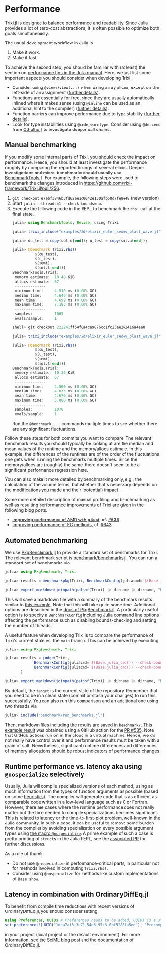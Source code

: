 # Performance

Trixi.jl is designed to balance performance and readability. Since Julia provides
a lot of zero-cost abstractions, it is often possible to optimize both goals
simultaneously.

The usual development workflow in Julia is

1. Make it work.
2. Make it fast.

To achieve the second step, you should be familiar with (at least) the section on
[performance tips in the Julia manual](https://docs.julialang.org/en/v1/manual/performance-tips/).
Here, we just list some important aspects you should consider when developing Trixi.

- Consider using `@views`/`view(...)` when using array slices, except on the left-side
  of an assignment
  ([further details](https://docs.julialang.org/en/v1/manual/performance-tips/#man-performance-views)).
- Functions are essentially for free, since they are usually automatically inlined where it makes sense (using `@inline` can be used as an additional hint to the compiler)
  ([further details](https://docs.julialang.org/en/v1/manual/performance-tips/#Break-functions-into-multiple-definitions)).
- Function barriers can improve performance due to type stability
  ([further details](https://docs.julialang.org/en/v1/manual/performance-tips/#kernel-functions)).
- Look for type instabilities using `@code_warntype`.
  Consider using `@descend` from [Cthulhu.jl](https://github.com/JuliaDebug/Cthulhu.jl) to investigate
  deeper call chains.



## Manual benchmarking

If you modify some internal parts of Trixi, you should check the impact on performance.
Hence, you should at least investigate the performance roughly by comparing the reported
timings of several elixirs. Deeper investigations and micro-benchmarks should usually use
[BenchmarkTools.jl](https://github.com/JuliaCI/BenchmarkTools.jl).
For example, the following steps were used to benchmark the changes introduced in
https://github.com/trixi-framework/Trixi.jl/pull/256.

1. `git checkout e7ebf3846b3fd62ee1d0042e130afb50d7fe8e48` (new version)
2. Start `julia --threads=1 --check-bounds=no`.
3. Execute the following code in the REPL to benchmark the `rhs!` call at the final state.
   ```julia
   julia> using BenchmarkTools, Revise; using Trixi

   julia> trixi_include("examples/2d/elixir_euler_sedov_blast_wave.jl")

   julia> du_test = copy(sol.u[end]); u_test = copy(sol.u[end]);

   julia> @benchmark Trixi.rhs!(
             $(du_test),
             $(u_test),
             $(semi),
             $(sol.t[end]))
   BenchmarkTools.Trial:
    memory estimate:  10.48 KiB
    allocs estimate:  67
    --------------
    minimum time:     4.510 ms (0.00% GC)
    median time:      4.646 ms (0.00% GC)
    mean time:        4.699 ms (0.00% GC)
    maximum time:     7.183 ms (0.00% GC)
    --------------
    samples:          1065
    evals/sample:     1

   shell> git checkout 222241ff54f8a4ca9876cc1fc25ae262416a4ea0

   julia> trixi_include("examples/2d/elixir_euler_sedov_blast_wave.jl")

   julia> @benchmark Trixi.rhs!(
             $(du_test),
             $(u_test),
             $(semi),
             $(sol.t[end]))
   BenchmarkTools.Trial:
    memory estimate:  10.36 KiB
    allocs estimate:  67
    --------------
    minimum time:     4.500 ms (0.00% GC)
    median time:      4.635 ms (0.00% GC)
    mean time:        4.676 ms (0.00% GC)
    maximum time:     5.880 ms (0.00% GC)
    --------------
    samples:          1070
    evals/sample:     1
   ```
   Run the `@benchmark ...` commands multiple times to see whether there are any significant fluctuations.

Follow these steps for both commits you want to compare. The relevant benchmark results you should typically be looking at
are the median and mean values of the runtime and the memory/allocs estimate. In this example, the differences
of the runtimes are of the order of the fluctuations one gets when running the benchmarks multiple times. Since
the memory/allocs are (roughly) the same, there doesn't seem to be a significant performance regression here.

You can also make it more detailed by benchmarking only, e.g., the calculation of the volume terms, but whether that's necessary depends on the modifications you made and their (potential) impact.

Some more detailed description of manual profiling and benchmarking as well as
resulting performance improvements of Trixi are given in the following blog posts.
- [Improving performance of AMR with p4est](https://ranocha.de/blog/Optimizing_p4est_AMR/),
  cf. [#638](https://github.com/trixi-framework/Trixi.jl/pull/638)
- [Improving performance of EC methods](https://ranocha.de/blog/Optimizing_EC_Trixi/),
  cf. [#643](https://github.com/trixi-framework/Trixi.jl/pull/643)


## Automated benchmarking

We use [PkgBenchmark.jl](https://github.com/JuliaCI/PkgBenchmark.jl) to provide a standard set of
benchmarks for Trixi. The relevant benchmark script is
[benchmark/benchmarks.jl](https://github.com/trixi-framework/Trixi.jl/blob/main/benchmark/benchmarks.jl).
You can run a standard set of benchmarks via
```julia
julia> using PkgBenchmark, Trixi

julia> results = benchmarkpkg(Trixi, BenchmarkConfig(juliacmd=`$(Base.julia_cmd()) --check-bounds=no --threads=1`))

julia> export_markdown(joinpath(pathof(Trixi) |> dirname |> dirname, "benchmark", "single_benchmark.md"), results)
```
This will save a markdown file with a summary of the benchmark results similar to
[this example](https://gist.github.com/ranocha/494fa2529e1e6703c17b08434c090980).
Note that this will take quite some time. Additional options are described in the
[docs of PkgBenchmark.jl](https://juliaci.github.io/PkgBenchmark.jl/stable).
A particularly useful option is to specify a `BenchmarkConfig` including Julia
command line options affecting the performance such as disabling bounds-checking
and setting the number of threads.

A useful feature when developing Trixi is to compare the performance of Trixi's
current state vs. the `main` branch. This can be achieved by executing
```julia
julia> using PkgBenchmark, Trixi

julia> results = judge(Trixi,
             BenchmarkConfig(juliacmd=`$(Base.julia_cmd()) --check-bounds=no --threads=1`), # target
             BenchmarkConfig(juliacmd=`$(Base.julia_cmd()) --check-bounds=no --threads=1`, id="main") # baseline
       )

julia> export_markdown(joinpath(pathof(Trixi) |> dirname |> dirname, "benchmark", "results.md"), results)
```
By default, the `target` is the current state of the repository. Remember that you
need to be in a clean state (commit or stash your changes) to run this successfully.
You can also run this comparison and an additional one using two threads via
```julia
julia> include("benchmark/run_benchmarks.jl")
```
Then, markdown files including the results are saved in `benchmark/`.
[This example result](https://gist.github.com/ranocha/bf98d19e288e759d3a36ca0643448efb)
was obtained using a GitHub action for the
[PR #535](https://github.com/trixi-framework/Trixi.jl/pull/535).
Note that GitHub actions run on in the cloud in a virtual machine. Hence, we do not really
have control over it and performance results must be taken with a grain of salt.
Nevertheless, significant runtime differences and differences of memory allocations
should be robust indicators of performance changes.


## Runtime performance vs. latency aka using `@nospecialize` selectively

Usually, Julia will compile specialized versions of each method, using as much information from the
types of function arguments as possible (based on some
[heuristics](https://docs.julialang.org/en/v1/manual/performance-tips/#Be-aware-of-when-Julia-avoids-specializing)).
The compiler will generate code that is as efficient as comparable code written in a low-level
language such as C or Fortran. However, there are cases where the runtime performance does not
really matter but the time needed to compile specializations becomes significant. This is related to
latency or the time-to-first-plot problem, well-known in the Julia community. In such a case, it can
be useful to remove some burden from the compiler by avoiding specialization on every possible argument
types using [the macro `@nospecialize`](https://docs.julialang.org/en/v1/base/base/#Base.@nospecialize).
A prime example of such a case is pretty printing of `struct`s in the Julia REPL, see the
[associated PR](https://github.com/trixi-framework/Trixi.jl/pull/447) for further discussions.

As a rule of thumb:
- Do not use `@nospecialize` in performance-critical parts, in particular not for methods involved
  in computing `Trixi.rhs!`.
- Consider using `@nospecialize` for methods like custom implementations of `Base.show`.


## Latency in combination with OrdinaryDiffEq.jl

To benefit from compile time reductions with recent versions of OrdinaryDiffEq.jl,
you should consider setting

```julia
using Preferences, UUIDs # Preferences needs to be added, UUIDs is a standard library
set_preferences!(UUID("1dea7af3-3e70-54e6-95c3-0bf5283fa5ed"), "PrecompileLowStorage" => true)
```

in your project (local project or the default environment). For more information,
see the [SciML blog post](https://sciml.ai/news/2022/09/21/compile_time/) and
the documentation of OrdinaryDiffEq.jl.
